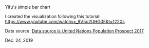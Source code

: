 Yifu's simple bar chart

I created the visualization following this tutorial:
https://www.youtube.com/watchv=_8V5o2UHG0E&t=1220s

Data source:
[Data source is United Nations Population Prospect 2017](https://esa.un.org/unpd/wpp/Download/Standard/Population/)

Dec. 24, 2019